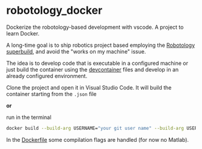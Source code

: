 # robotology_docker
Dockerize the robotology-based development with vscode. A project to learn Docker.

A long-time goal is to ship robotics project based employing the [Robotology superbuild](https://github.com/robotology/robotology-superbuild), 
and avoid the "works on my machine" issue.

The idea is to develop code that is executable in a configured machine or 
just build the container using the [devcontainer](https://github.com/Giulero/robotology_docker/blob/main/.devcontainer) files 
and develop in an already configured environment.

Clone the project and open it in Visual Studio Code. It will build the container starting from the `.json` file

**or**

run in the terminal
```bash
docker build --build-arg USERNAME="your git user name" --build-arg USEREMAIL="your git email" --tag robotology_docker:$(date +%s) .devcontainer/
```

In the [Dockerfile](https://github.com/Giulero/robotology_docker/blob/main/.devcontainer/Dockerfile) some compilation flags are handled (for now no Matlab).

